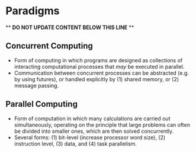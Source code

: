 Paradigms
=========

** **DO NOT UPDATE CONTENT BELOW THIS LINE** **

Concurrent Computing
--------------------

* Form of computing in which programs are designed as collections of interacting computational processes that _may_ be executed in parallel.
* Communication between concurrent processes can be abstracted (e.g. by using futures), or handled explicitly by (1) shared memory, or (2) message passing.

Parallel Computing
------------------

* Form of computation in which many calculations are carried out simultaneously, operating on the principle that large problems can often be divided into smaller ones, which are then solved concurrently.
* Several forms: (1) bit-level (increase processor word size), (2) instruction level, (3) data, and (4) task parallelism.

